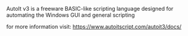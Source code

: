 AutoIt v3 is a freeware BASIC-like scripting language designed for automating the Windows GUI and general scripting

for more information visit: https://www.autoitscript.com/autoit3/docs/
